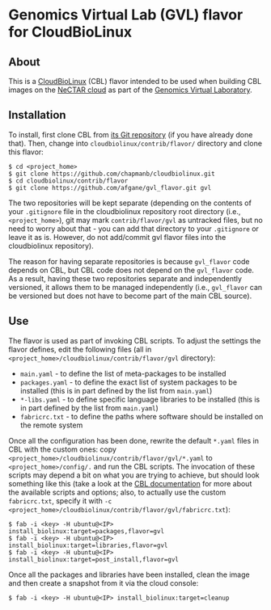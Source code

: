 Genomics Virtual Lab (GVL) flavor for CloudBioLinux
===================================================

About
-----
This is a [CloudBioLinux][1] (CBL) flavor intended to be used when building
CBL images on the [NeCTAR cloud][2] as part of the [Genomics Virtual Laboratory][3].

Installation
------------
To install, first clone CBL from [its Git repository][4] (if you have already
done that). Then, change into ``cloudbiolinux/contrib/flavor/`` directory and
clone this flavor:

    $ cd <project_home>
    $ git clone https://github.com/chapmanb/cloudbiolinux.git
    $ cd cloudbiolinux/contrib/flavor
    $ git clone https://github.com/afgane/gvl_flavor.git gvl

The two repositories will be kept separate (depending on the contents of
your ``.gitignore`` file in the cloudbiolinux repository root directory
(i.e., ``<project_home>``), git may mark ``contrib/flavor/gvl`` as
untracked files, but no need to worry about that - you can add that
directory to your ``.gitignore`` or leave it as is. However, do not add/commit
gvl flavor files into the cloudbiolinux repository).

The reason for having separate repositories is because ``gvl_flavor`` code
depends on CBL, but CBL code does not depend on the ``gvl_flavor`` code.
As a result, having these two repositories separate and independently versioned,
it allows them to be managed independently (i.e., ``gvl_flavor`` can be versioned
but does not have to become part of the main CBL source).

Use
---
The flavor is used as part of invoking CBL scripts. To adjust the settings the flavor defines,
edit the following files (all in ``<project_home>/cloudbiolinux/contrib/flavor/gvl`` directory):

* ``main.yaml`` - to define the list of meta-packages to be
  installed
* ``packages.yaml`` - to define the exact list of system packages to be
  installed (this is in part defined by the list from ``main.yaml``)
* ``*-libs.yaml`` - to define specific language libraries to be installed
  (this is in part defined by the list from ``main.yaml``)
* ``fabricrc.txt`` - to define the paths where software should be installed on
  the remote system

Once all the configuration has been done, rewrite the default ``*.yaml`` files
in CBL with the custom ones: copy
``<project_home>/cloudbiolinux/contrib/flavor/gvl/*.yaml`` to
``<project_home>/config/.`` and run the CBL scripts. The invocation
of these scripts may depend a bit on what you are trying to achieve, but should
look something like this (take a look at the [CBL documentation][4] for more
about the available scripts and options; also, to actually use the custom
``fabricrc.txt``, specify it with
``-c <project_home>/cloudbiolinux/contrib/flavor/gvl/fabricrc.txt``):

    $ fab -i <key> -H ubuntu@<IP> install_biolinux:target=packages,flavor=gvl
    $ fab -i <key> -H ubuntu@<IP> install_biolinux:target=libraries,flavor=gvl
    $ fab -i <key> -H ubuntu@<IP> install_biolinux:target=post_install,flavor=gvl


Once all the packages and libraries have been installed, clean the image and
then create a snapshot from it via the cloud console:

    $ fab -i <key> -H ubuntu@<IP> install_biolinux:target=cleanup


[1]: http://cloudbiolinux.org/
[2]: http://nectar.org.au/research-cloud
[3]: https://genome.edu.au/wiki/GVL
[4]: https://github.com/chapmanb/cloudbiolinux
